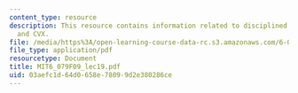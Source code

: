 ```yaml
---
content_type: resource
description: This resource contains information related to disciplined convex programming
  and CVX.
file: /media/https%3A/open-learning-course-data-rc.s3.amazonaws.com/6-079-introduction-to-convex-optimization-fall-2009/03aefc1d64d0658e78099d2e380286ce_MIT6_079F09_lec19.pdf
file_type: application/pdf
resourcetype: Document
title: MIT6_079F09_lec19.pdf
uid: 03aefc1d-64d0-658e-7809-9d2e380286ce
---
```

